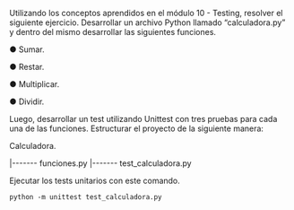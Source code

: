 Utilizando los conceptos aprendidos en el módulo 10 - Testing,
resolver el siguiente ejercicio.
Desarrollar un archivo Python llamado “calculadora.py” y dentro del
mismo desarrollar las siguientes funciones.

● Sumar.

● Restar.

● Multiplicar.

● Dividir.


Luego, desarrollar un test utilizando Unittest con tres pruebas para
cada una de las funciones.
Estructurar el proyecto de la siguiente manera:


Calculadora.

|------- funciones.py
|------- test_calculadora.py


Ejecutar los tests unitarios con este comando.

    python -m unittest test_calculadora.py
